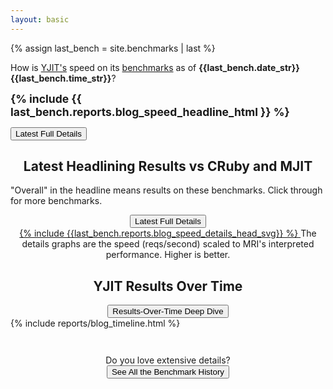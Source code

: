 ```yaml
---
layout: basic
---
```


{% assign last_bench = site.benchmarks | last %}

<!-- Headline Box -->
<div class="headline-box">

  <p>
  How is <a href="https://github.com/Shopify/yjit">YJIT's</a> speed on its <a href="https://github.com/Shopify/yjit-bench">benchmarks</a> as of <strong>  {{last_bench.date_str}} {{last_bench.time_str}}</strong>?
  </p>

  <span style="font-weight: bold; font-size: 125%">{% include {{ last_bench.reports.blog_speed_headline_html }} %}</span>

  <div class="headline-button">
    <a href="{{ last_bench.url | relative_url }}"><button>Latest Full Details</button></a>
  </div>
</div>

<!-- Latest Headlined Results -->
<div class="latest-details-box">
  <h2 style="text-align: center;">Latest Headlining Results vs CRuby and MJIT</h2>

  <p>
    "Overall" in the headline means results on these benchmarks. Click through for more benchmarks.
  </p>

  <div style="text-align: center;">
    <a href="{{ last_bench.url | relative_url }}"><button>Latest Full Details</button></a>
  </div>

  <div style="text-align: center;">
  <a href="{{ last_bench.url | relative_url }}">
  {% include {{last_bench.reports.blog_speed_details_head_svg}} %}
  </a>
  The details graphs are the speed (reqs/second) scaled to MRI's interpreted performance. Higher is better.
  </div>
</div>

<!-- Timeline Graph -->
<div class="timeline-graph-box">
  <h2 style="text-align: center;">YJIT Results Over Time</h2>

  <div style="text-align: center;">
    <a href="{{ "timeline-deep" | relative_url }}"><button>Results-Over-Time Deep Dive</button></a>
  </div>

  <div class="timeline_report">
  {% include reports/blog_timeline.html %}
  </div>
</div>

<p style="text-align: center; margin-top: 3em;">
  Do you love extensive details? <br/>
  <a href="{{ "history" | relative_url }}"> <button>See All the Benchmark History</button></a>
</p>
